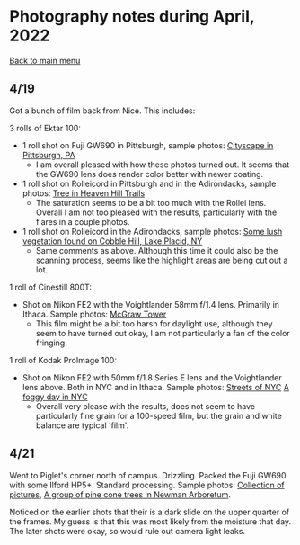 # Photography notes during April, 2022

[Back to main menu](../README.md)

## 4/19

Got a bunch of film back from Nice. This includes:

3 rolls of Ektar 100:

- 1 roll shot on Fuji GW690 in Pittsburgh, sample photos: [Cityscape in Pittsburgh, PA](https://www.instagram.com/p/Cc45ECpO7jg/)
  - I am overall pleased with how these photos turned out. It seems that the GW690 lens does render color better with newer coating.
- 1 roll shot on Rolleicord in Pittsburgh and in the Adirondacks, sample photos: [Tree in Heaven Hill Trails](https://www.instagram.com/p/Cck3HlRrCuc/)
  - The saturation seems to be a bit too much with the Rollei lens. Overall I am not too pleased with the results, particularly with the flares in a couple photos.
- 1 roll shot on Rolleicord in the Adirondacks, sample photos: [Some lush vegetation found on Cobble Hill, Lake Placid, NY](https://www.instagram.com/p/CdC2tgJOCrc/)
  - Same comments as above. Although this time it could also be the scanning process, seems like the highlight areas are being cut out a lot.

1 roll of Cinestill 800T:

- Shot on Nikon FE2 with the Voightlander 58mm f/1.4 lens. Primarily in Ithaca. Sample photos: [McGraw Tower](https://www.instagram.com/p/Ccy3kjwLWZX/)
  - This film might be a bit too harsh for daylight use, although they seem to have turned out okay, I am not particularly a fan of the color fringing.

1 roll of Kodak ProImage 100:

- Shot on Nikon FE2 with 50mm f/1.8 Series E lens and the Voightlander lens above. Both in NYC and in Ithaca. Sample photos: [Streets of NYC](https://www.instagram.com/p/Ccy2-NzrOfm/) [A foggy day in NYC](https://www.instagram.com/p/CcnhjtELsax/)
  - Overall very please with the results, does not seem to have particularly fine grain for a 100-speed film, but the grain and white balance are typical 'film'.





## 4/21

Went to Piglet's corner north of campus. Drizzling. Packed the Fuji GW690 with some Ilford HP5+. Standard processing. Sample photos: [Collection of pictures](https://www.instagram.com/p/Cco2-p6LRZb/), [A group of pine cone trees in Newman Arboretum](https://www.instagram.com/p/CdC4ICMuore/).

Noticed on the earlier shots that their is a dark slide on the upper quarter of the frames. My guess is that this was most likely from the moisture that day. The later shots were okay, so would rule out camera light leaks.



